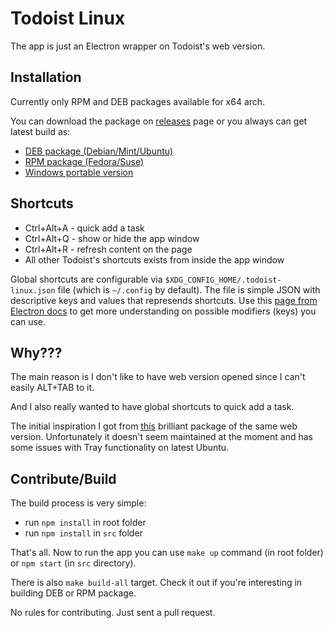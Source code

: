Todoist Linux
=============

The app is just an Electron wrapper on Todoist's web version.

Installation
------------
Currently only RPM and DEB packages available for x64 arch.

You can download the package on [releases](https://github.com/KryDos/todoist-linux/releases) page or you always can get latest build as:

* [DEB package (Debian/Mint/Ubuntu)](https://www.dropbox.com/s/ldv7uf5dxmerqx8/Todoist.deb?dl=0)
* [RPM package (Fedora/Suse)](https://www.dropbox.com/s/q8m6rxp26bjmfnh/Todoist.rpm?dl=0)
* [Windows portable version](https://www.dropbox.com/s/ve97rxd2i1zhlm1/Todoist.exe?dl=0)

Shortcuts
---------

* Ctrl+Alt+A - quick add a task
* Ctrl+Alt+Q - show or hide the app window
* Ctrl+Alt+R - refresh content on the page
* All other Todoist's shortcuts exists from inside the app window

Global shortcuts are configurable via `$XDG_CONFIG_HOME/.todoist-linux.json` file (which is `~/.config` by default).
The file is simple JSON with descriptive keys and values that represends shortcuts.
Use this [page from Electron docs](https://electronjs.org/docs/api/accelerator#available-modifiers) to get more understanding on possible modifiers (keys) you can use.

Why???
-------
The main reason is I don't like to have web version opened since I can't easily ALT+TAB to it.

And I also really wanted to have global shortcuts to quick add a task.

The initial inspiration I got from [this](https://github.com/kamhix/todoist-linux) brilliant package of the same web version.
Unfortunately it doesn't seem maintained at the moment and has some issues with Tray functionality on latest Ubuntu.

Contribute/Build
----------------

The build process is very simple:

* run `npm install` in root folder
* run `npm install` in `src` folder

That's all. Now to run the app you can use `make up` command (in root folder) or `npm start` (in `src` directory).

There is also `make build-all` target. Check it out if you're interesting in building DEB or RPM package.

No rules for contributing. Just sent a pull request.
